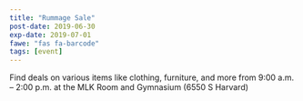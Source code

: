 ```yaml
---
title: "Rummage Sale"
post-date: 2019-06-30
exp-date: 2019-07-01
fawe: "fas fa-barcode"
tags: [event]
---
```

Find deals on various items like clothing, furniture, and more from 9:00 a.m. – 2:00 p.m. at the MLK Room and Gymnasium (6550 S Harvard)